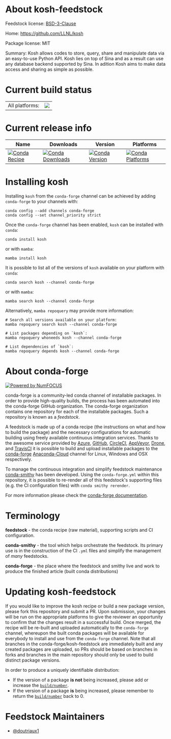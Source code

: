 About kosh-feedstock
====================

Feedstock license: [BSD-3-Clause](https://github.com/conda-forge/kosh-feedstock/blob/main/LICENSE.txt)

Home: https://github.com/LLNL/kosh

Package license: MIT

Summary: Kosh allows codes to store, query, share and manipulate data via an easy-to-use Python API. Kosh lies on top of Sina and as a result can use any database backend supported by Sina. In adition Kosh aims to make data access and sharing as simple as possible.

Current build status
====================


<table><tr><td>All platforms:</td>
    <td>
      <a href="https://dev.azure.com/conda-forge/feedstock-builds/_build/latest?definitionId=11562&branchName=main">
        <img src="https://dev.azure.com/conda-forge/feedstock-builds/_apis/build/status/kosh-feedstock?branchName=main">
      </a>
    </td>
  </tr>
</table>

Current release info
====================

| Name | Downloads | Version | Platforms |
| --- | --- | --- | --- |
| [![Conda Recipe](https://img.shields.io/badge/recipe-kosh-green.svg)](https://anaconda.org/conda-forge/kosh) | [![Conda Downloads](https://img.shields.io/conda/dn/conda-forge/kosh.svg)](https://anaconda.org/conda-forge/kosh) | [![Conda Version](https://img.shields.io/conda/vn/conda-forge/kosh.svg)](https://anaconda.org/conda-forge/kosh) | [![Conda Platforms](https://img.shields.io/conda/pn/conda-forge/kosh.svg)](https://anaconda.org/conda-forge/kosh) |

Installing kosh
===============

Installing `kosh` from the `conda-forge` channel can be achieved by adding `conda-forge` to your channels with:

```
conda config --add channels conda-forge
conda config --set channel_priority strict
```

Once the `conda-forge` channel has been enabled, `kosh` can be installed with `conda`:

```
conda install kosh
```

or with `mamba`:

```
mamba install kosh
```

It is possible to list all of the versions of `kosh` available on your platform with `conda`:

```
conda search kosh --channel conda-forge
```

or with `mamba`:

```
mamba search kosh --channel conda-forge
```

Alternatively, `mamba repoquery` may provide more information:

```
# Search all versions available on your platform:
mamba repoquery search kosh --channel conda-forge

# List packages depending on `kosh`:
mamba repoquery whoneeds kosh --channel conda-forge

# List dependencies of `kosh`:
mamba repoquery depends kosh --channel conda-forge
```


About conda-forge
=================

[![Powered by
NumFOCUS](https://img.shields.io/badge/powered%20by-NumFOCUS-orange.svg?style=flat&colorA=E1523D&colorB=007D8A)](https://numfocus.org)

conda-forge is a community-led conda channel of installable packages.
In order to provide high-quality builds, the process has been automated into the
conda-forge GitHub organization. The conda-forge organization contains one repository
for each of the installable packages. Such a repository is known as a *feedstock*.

A feedstock is made up of a conda recipe (the instructions on what and how to build
the package) and the necessary configurations for automatic building using freely
available continuous integration services. Thanks to the awesome service provided by
[Azure](https://azure.microsoft.com/en-us/services/devops/), [GitHub](https://github.com/),
[CircleCI](https://circleci.com/), [AppVeyor](https://www.appveyor.com/),
[Drone](https://cloud.drone.io/welcome), and [TravisCI](https://travis-ci.com/)
it is possible to build and upload installable packages to the
[conda-forge](https://anaconda.org/conda-forge) [Anaconda-Cloud](https://anaconda.org/)
channel for Linux, Windows and OSX respectively.

To manage the continuous integration and simplify feedstock maintenance
[conda-smithy](https://github.com/conda-forge/conda-smithy) has been developed.
Using the ``conda-forge.yml`` within this repository, it is possible to re-render all of
this feedstock's supporting files (e.g. the CI configuration files) with ``conda smithy rerender``.

For more information please check the [conda-forge documentation](https://conda-forge.org/docs/).

Terminology
===========

**feedstock** - the conda recipe (raw material), supporting scripts and CI configuration.

**conda-smithy** - the tool which helps orchestrate the feedstock.
                   Its primary use is in the construction of the CI ``.yml`` files
                   and simplify the management of *many* feedstocks.

**conda-forge** - the place where the feedstock and smithy live and work to
                  produce the finished article (built conda distributions)


Updating kosh-feedstock
=======================

If you would like to improve the kosh recipe or build a new
package version, please fork this repository and submit a PR. Upon submission,
your changes will be run on the appropriate platforms to give the reviewer an
opportunity to confirm that the changes result in a successful build. Once
merged, the recipe will be re-built and uploaded automatically to the
`conda-forge` channel, whereupon the built conda packages will be available for
everybody to install and use from the `conda-forge` channel.
Note that all branches in the conda-forge/kosh-feedstock are
immediately built and any created packages are uploaded, so PRs should be based
on branches in forks and branches in the main repository should only be used to
build distinct package versions.

In order to produce a uniquely identifiable distribution:
 * If the version of a package **is not** being increased, please add or increase
   the [``build/number``](https://docs.conda.io/projects/conda-build/en/latest/resources/define-metadata.html#build-number-and-string).
 * If the version of a package **is** being increased, please remember to return
   the [``build/number``](https://docs.conda.io/projects/conda-build/en/latest/resources/define-metadata.html#build-number-and-string)
   back to 0.

Feedstock Maintainers
=====================

* [@doutriaux1](https://github.com/doutriaux1/)

